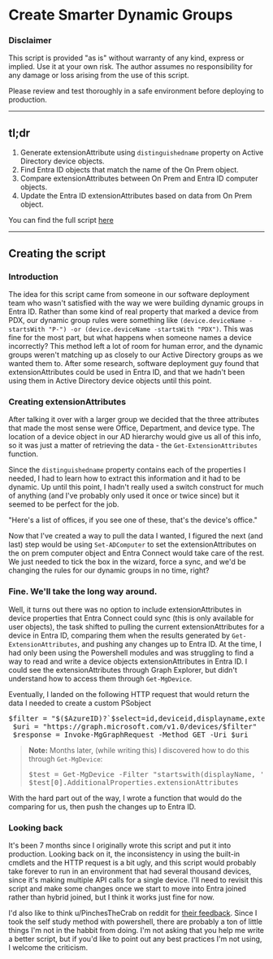 # Create Smarter Dynamic Groups

### Disclaimer

This script is provided "as is" without warranty of any kind, express or implied. Use it at your own risk. The author assumes no responsibility for any damage or loss arising from the use of this script.

Please review and test thoroughly in a safe environment before deploying to production.

---

## tl;dr

1. Generate extensionAttribute using `distinguishedname` property on Active Directory device objects.
2. Find Entra ID objects that match the name of the On Prem object.
3. Compare extensionAttributes between On Prem and Entra ID computer objects. 
4. Update the Entra ID extensionAttributes based on data from On Prem object. 

You can find the full script [here](https://github.com/aklinden/Set-EntraIDExtensionAttributes)

---

## Creating the script

### Introduction

The idea for this script came from someone in our software deployment team who wasn't satisfied with the way we were building dynamic groups in Entra ID. Rather than some kind of real property that marked a device from PDX, our dynamic group rules were something like `(device.deviceName -startsWith "P-") -or (device.deviceName -startsWith "PDX")`. This was fine for the most part, but what happens when someone names a device incorrectly? This method left a lot of room for human error, and the dynamic groups weren't matching up as closely to our Active Directory groups as we wanted them to. After some research, software deployment guy found that extensionAttributes could be used in Entra ID, and that we hadn't been using them in Active Directory device objects until this point.  

### Creating extensionAttributes

 After talking it over with a larger group we decided that the three attributes that made the most sense were Office, Department, and device type. The location of a device object in our AD hierarchy would give us all of this info, so it was just a matter of retrieving the data - the `Get-ExtensionAttributes` function.  

 Since the `distinguishedname` property contains each of the properties I needed, I had to learn how to extract this information and it had to be dynamic. Up until this point, I hadn't really used a switch construct for much of anything (and I've probably only used it once or twice since) but it seemed to be perfect for the job.  
 
 "Here's a list of offices, if you see one of these, that's the device's office."  

 Now that I've created a way to pull the data I wanted, I figured the next (and last) step would be using `Set-ADComputer` to set the extensionAttributes on the on prem computer object and Entra Connect would take care of the rest. We just needed to tick the box in the wizard, force a sync, and we'd be changing the rules for our dynamic groups in no time, right?  

### Fine. We'll take the long way around.  

 Well, it turns out there was no option to include extensionAttributes in device properties that Entra Connect could sync (this is only available for user objects), the task shifted to pulling the current extensionAttributes for a device in Entra ID, comparing them when the results generated by `Get-ExtensionAttributes`, and pushing any changes up to Entra ID. At the time, I had only been using the Powershell modules and was struggling to find a way to read and write a device objects extensionAttributes in Entra ID. I could see the extensionAttributes through Graph Explorer, but didn't understand how to access them through `Get-MgDevice`.

 Eventually, I landed on the following HTTP request that would return the data I needed to create a custom PSobject 

 <pre>$filter = "$($AzureID)?`$select=id,deviceid,displayname,extensionAttributes,trustType" 
 $uri = "https://graph.microsoft.com/v1.0/devices/$filter" 
 $response = Invoke-MgGraphRequest -Method GET -Uri $uri</pre>  

  > **Note:**
  > Months later, (while writing this) I discovered how to do this through `Get-MgDevice`:
  > <pre>$test = Get-MgDevice -Filter "startswith(displayName, '$env:COMPUTERNAME')" -ConsistencyLevel eventual
  > $test[0].AdditionalProperties.extensionAttributes</pre>

With the hard part out of the way, I wrote a function that would do the comparing for us, then push the changes up to Entra ID.   

### Looking back  

It's been 7 months since I originally wrote this script and put it into production. Looking back on it, the inconsistency in using the built-in cmdlets and the HTTP request is a bit ugly, and this script would probably take forever to run in an environment that had several thousand devices, since it's making multiple API calls for a single device. I'll need to revisit this script and make some changes once we start to move into Entra joined rather than hybrid joined, but I think it works just fine for now.  

I'd also like to think u/PinchesTheCrab on reddit for [their feedback](https://www.reddit.com/r/PowerShell/comments/1h1hb1w/comment/lzc3a3o/?utm_source=share&utm_medium=web3x&utm_name=web3xcss&utm_term=1&utm_content=share_button). Since I took the self study method with powershell, there are probably a ton of little things I'm not in the habbit from doing. I'm not asking that you help me write a better script, but if you'd like to point out any best practices I'm not using, I welcome the criticism. 